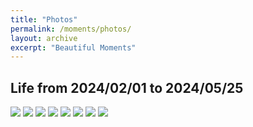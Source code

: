 ```yaml
---
title: "Photos"
permalink: /moments/photos/
layout: archive 
excerpt: "Beautiful Moments"
---
```



## Life from 2024/02/01 to 2024/05/25
![](/assets/images/photos/pailide.jpeg)
![](/assets/images/photos/alcohol.jpg)
![](/assets/images/photos/bake2.jpg)
![](/assets/images/photos/bakehouse.jpg)
![](/assets/images/photos/beef.jpg)
![](/assets/images/photos/desert.jpg)
![](/assets/images/photos/dom.jpg)
![](/assets/images/photos/zazo.jpg)